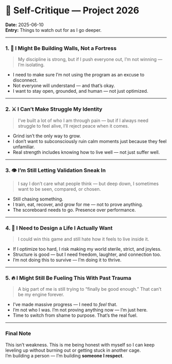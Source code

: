 # 🧱 Self-Critique — Project 2026

**Date:** 2025-06-10  
**Entry:** Things to watch out for as I go deeper.

---

### 1. 🚪 I Might Be Building Walls, Not a Fortress  
> My discipline is strong, but if I push everyone out, I’m not winning — I’m isolating.

- I need to make sure I’m not using the program as an excuse to disconnect.
- Not everyone will understand — and that’s okay.
- I want to stay open, grounded, and human — not just optimized.

---

### 2. ⚔️ I Can’t Make Struggle My Identity  
> I’ve built a lot of who I am through pain — but if I always need struggle to feel alive, I’ll reject peace when it comes.

- Grind isn’t the only way to grow.
- I don’t want to subconsciously ruin calm moments just because they feel unfamiliar.
- Real strength includes knowing how to live well — not just suffer well.

---

### 3. 👁️ I’m Still Letting Validation Sneak In  
> I say I don’t care what people think — but deep down, I sometimes want to be seen, compared, or chosen.

- Still chasing something.
- I train, eat, recover, and grow for me — not to prove anything.
- The scoreboard needs to go. Presence over performance.

---

### 4. 🧩 I Need to Design a Life I Actually Want  
> I could win this game and still hate how it feels to live inside it.

- If I optimize too hard, I risk making my world sterile, strict, and joyless.
- Structure is good — but I need freedom, laughter, and connection too.
- I’m not doing this to survive — I’m doing it to thrive.

---

### 5. 🔥 I Might Still Be Fueling This With Past Trauma  
> A big part of me is still trying to “finally be good enough.” That can’t be my engine forever.

- I’ve made massive progress — I need to *feel* that.
- I’m not who I was. I’m not proving anything now — I’m just here.
- Time to switch from shame to purpose. That’s the real fuel.

---
### Final Note  
This isn’t weakness. This is me being honest with myself so I can keep leveling up without burning out or getting stuck in another cage.  
I’m building a person — I’m building **someone I respect**.  
